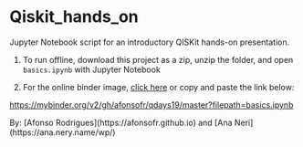 # Qiskit_hands_on
Jupyter Notebook script for an introductory QISKit hands-on presentation.

1.  To run offline, download this project as a zip, unzip the folder, and open `basics.ipynb` with Jupyter Notebook

2. For the online binder image, [click here](https://mybinder.org/v2/gh/afonsofr/qdays19/master?filepath=basics.ipynb) or copy and paste the link below:

https://mybinder.org/v2/gh/afonsofr/qdays19/master?filepath=basics.ipynb

<p>
By: [Afonso Rodrigues](https://afonsofr.github.io) and [Ana Neri](https://ana.nery.name/wp/)
